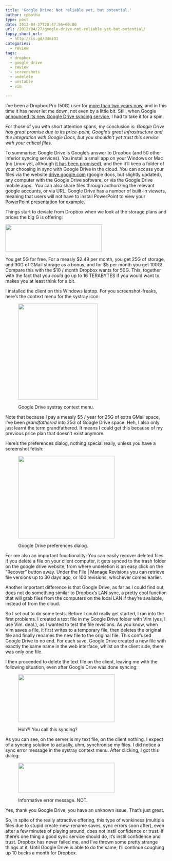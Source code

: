 ```yaml
---
title: 'Google Drive: Not reliable yet, but potential.'
author: cpbotha
type: post
date: 2012-04-27T20:47:56+00:00
url: /2012/04/27/google-drive-not-reliable-yet-but-potential/
topsy_short_url:
  - http://is.gd/d4miO1
categories:
  - review
tags:
  - dropbox
  - google drive
  - review
  - screenshots
  - undelete
  - unstable
  - vim

---
```

I&#8217;ve been a Dropbox Pro (50G) user for [more than two years now][1], and in this time it has never let me down, not even by a little bit. Still, when Google [announced its new Google Drive syncing service][2], I had to take it for a spin.

For those of you with short attention spans, my conclusion is: _Google Drive has great promise due to its price-point, Google&#8217;s great infrastructure and the integration with Google Docs, but you shouldn&#8217;t yet trust this service with your critical files._

To summarise: Google Drive is Google&#8217;s answer to Dropbox (and 50 other inferior syncing services). You install a small app on your Windows or Mac (no Linux yet, although [it has been promised][3]), and then it&#8217;ll keep a folder of your choosing in sync with Google Drive in the cloud. You can access your files via the website [drive.google.com][4] (google docs, but slightly updated), any computer with the Google Drive software, or via the Google Drive mobile apps.  You can also share files through authorizing the relevant google accounts, or via URL. Google Drive has a number of built-in viewers, meaning that users will not have to install PowerPoint to view your PowerPoint presentation for example.

Things start to deviate from Dropbox when we look at the storage plans and prices the big G is offering:

<a href="http://cpbotha.net/wp-content/uploads/2012/04/gdrive_storage_plans.jpg" data-rel="lightbox-image-0" data-rl_title="" data-rl_caption="" title=""><img data-attachment-id="1654" data-permalink="https://cpbotha.net/2012/04/27/google-drive-not-reliable-yet-but-potential/gdrive_storage_plans/" data-orig-file="https://cpbotha.net/wp-content/uploads/2012/04/gdrive_storage_plans.jpg" data-orig-size="744,215" data-comments-opened="1" data-image-meta="{&quot;aperture&quot;:&quot;0&quot;,&quot;credit&quot;:&quot;&quot;,&quot;camera&quot;:&quot;&quot;,&quot;caption&quot;:&quot;&quot;,&quot;created_timestamp&quot;:&quot;0&quot;,&quot;copyright&quot;:&quot;&quot;,&quot;focal_length&quot;:&quot;0&quot;,&quot;iso&quot;:&quot;0&quot;,&quot;shutter_speed&quot;:&quot;0&quot;,&quot;title&quot;:&quot;&quot;}" data-image-title="gdrive_storage_plans" data-image-description="" data-medium-file="https://cpbotha.net/wp-content/uploads/2012/04/gdrive_storage_plans-300x86.jpg" data-large-file="https://cpbotha.net/wp-content/uploads/2012/04/gdrive_storage_plans.jpg" class="aligncenter size-medium wp-image-1654" title="gdrive_storage_plans" src="http://cpbotha.net/wp-content/uploads/2012/04/gdrive_storage_plans-300x86.jpg" alt="" width="300" height="86" srcset="https://cpbotha.net/wp-content/uploads/2012/04/gdrive_storage_plans-300x86.jpg 300w, https://cpbotha.net/wp-content/uploads/2012/04/gdrive_storage_plans.jpg 744w" sizes="(max-width: 300px) 85vw, 300px" /></a>

You get 5G for free. For a measly $2.49 per month, you get 25G of storage, and 30G of GMail storage as a bonus, and for $5 per month you get 100G! Compare this with the $10 / month Dropbox wants for 50G. This, together with the fact that you _could_ go up to 16 TERABYTES if you would want to, makes you at least think for a bit.

I installed the client on this Windows laptop. For you screenshot-freaks, here&#8217;s the context menu for the systray icon:<figure id="attachment_1657" aria-describedby="caption-attachment-1657" style="width: 248px" class="wp-caption aligncenter"><a href="http://cpbotha.net/wp-content/uploads/2012/04/gdrive_systray_menu.jpg" data-rel="lightbox-image-1" data-rl_title="" data-rl_caption="" title="">

<img data-attachment-id="1657" data-permalink="https://cpbotha.net/2012/04/27/google-drive-not-reliable-yet-but-potential/gdrive_systray_menu/" data-orig-file="https://cpbotha.net/wp-content/uploads/2012/04/gdrive_systray_menu.jpg" data-orig-size="302,365" data-comments-opened="1" data-image-meta="{&quot;aperture&quot;:&quot;0&quot;,&quot;credit&quot;:&quot;&quot;,&quot;camera&quot;:&quot;&quot;,&quot;caption&quot;:&quot;&quot;,&quot;created_timestamp&quot;:&quot;0&quot;,&quot;copyright&quot;:&quot;&quot;,&quot;focal_length&quot;:&quot;0&quot;,&quot;iso&quot;:&quot;0&quot;,&quot;shutter_speed&quot;:&quot;0&quot;,&quot;title&quot;:&quot;&quot;}" data-image-title="gdrive_systray_menu" data-image-description="" data-medium-file="https://cpbotha.net/wp-content/uploads/2012/04/gdrive_systray_menu-248x300.jpg" data-large-file="https://cpbotha.net/wp-content/uploads/2012/04/gdrive_systray_menu.jpg" class="size-medium wp-image-1657" title="gdrive_systray_menu" src="http://cpbotha.net/wp-content/uploads/2012/04/gdrive_systray_menu-248x300.jpg" alt="" width="248" height="300" srcset="https://cpbotha.net/wp-content/uploads/2012/04/gdrive_systray_menu-248x300.jpg 248w, https://cpbotha.net/wp-content/uploads/2012/04/gdrive_systray_menu.jpg 302w" sizes="(max-width: 248px) 85vw, 248px" /></a><figcaption id="caption-attachment-1657" class="wp-caption-text">Google Drive systray context menu.</figcaption></figure> 

Note that because I pay a measly $5 / year for 25G of extra GMail space, I&#8217;ve been _grandfathered_ into 25G of Google Drive space. Heh, I also only just learnt the term grandfathered. It means I could get this because of my previous price plan that doesn&#8217;t exist anymore.

Here&#8217;s the preferences dialog, nothing special really, unless you have a screenshot fetish:<figure id="attachment_1653" aria-describedby="caption-attachment-1653" style="width: 300px" class="wp-caption aligncenter"><a href="http://cpbotha.net/wp-content/uploads/2012/04/gdrive_prefs.jpg" data-rel="lightbox-image-2" data-rl_title="" data-rl_caption="" title="">

<img data-attachment-id="1653" data-permalink="https://cpbotha.net/2012/04/27/google-drive-not-reliable-yet-but-potential/gdrive_prefs/" data-orig-file="https://cpbotha.net/wp-content/uploads/2012/04/gdrive_prefs.jpg" data-orig-size="567,487" data-comments-opened="1" data-image-meta="{&quot;aperture&quot;:&quot;0&quot;,&quot;credit&quot;:&quot;&quot;,&quot;camera&quot;:&quot;&quot;,&quot;caption&quot;:&quot;&quot;,&quot;created_timestamp&quot;:&quot;0&quot;,&quot;copyright&quot;:&quot;&quot;,&quot;focal_length&quot;:&quot;0&quot;,&quot;iso&quot;:&quot;0&quot;,&quot;shutter_speed&quot;:&quot;0&quot;,&quot;title&quot;:&quot;&quot;}" data-image-title="gdrive_prefs" data-image-description="" data-medium-file="https://cpbotha.net/wp-content/uploads/2012/04/gdrive_prefs-300x257.jpg" data-large-file="https://cpbotha.net/wp-content/uploads/2012/04/gdrive_prefs.jpg" class="size-medium wp-image-1653" title="gdrive_prefs" src="http://cpbotha.net/wp-content/uploads/2012/04/gdrive_prefs-300x257.jpg" alt="" width="300" height="257" srcset="https://cpbotha.net/wp-content/uploads/2012/04/gdrive_prefs-300x257.jpg 300w, https://cpbotha.net/wp-content/uploads/2012/04/gdrive_prefs.jpg 567w" sizes="(max-width: 300px) 85vw, 300px" /></a><figcaption id="caption-attachment-1653" class="wp-caption-text">Google Drive preferences dialog.</figcaption></figure> 

For me also an important functionality: You can easily recover deleted files. If you delete a file on your client computer, it gets synced to the trash folder on the google drive website, from where undeletion is an easy click on the &#8220;Recover&#8221; button away. Under the File | Manage Revisions you can retrieve file versions up to 30 days ago, or 100 revisions, whichever comes earlier.

Another important difference is that Google Drive, as far as I could find out, does not do something similar to Dropbox&#8217;s LAN sync, a pretty cool function that will grab files from the computers on the local LAN if they&#8217;re available, instead of from the cloud.

So I set out to do some tests. Before I could really get started, I ran into the first problems. I created a text file in my Google Drive folder with Vim (yes, I use Vim. deal.), as I wanted to test the file revisions. As you know, when Vim saves a file, it first writes to a temporary file, then deletes the original file and finally renames the new file to the original file. This confused Google Drive to no end. For each save, Google Drive created a new file with exactly the same name in the web interface, whilst on the client side, there was only one file.

I then proceeded to delete the text file on the client, leaving me with the following situation, even after Google Drive was done syncing:<figure id="attachment_1656" aria-describedby="caption-attachment-1656" style="width: 300px" class="wp-caption aligncenter"><a href="http://cpbotha.net/wp-content/uploads/2012/04/gdrive_sync_huh.jpg" data-rel="lightbox-image-3" data-rl_title="" data-rl_caption="" title="">

<img data-attachment-id="1656" data-permalink="https://cpbotha.net/2012/04/27/google-drive-not-reliable-yet-but-potential/gdrive_sync_huh/" data-orig-file="https://cpbotha.net/wp-content/uploads/2012/04/gdrive_sync_huh.jpg" data-orig-size="899,448" data-comments-opened="1" data-image-meta="{&quot;aperture&quot;:&quot;0&quot;,&quot;credit&quot;:&quot;&quot;,&quot;camera&quot;:&quot;&quot;,&quot;caption&quot;:&quot;&quot;,&quot;created_timestamp&quot;:&quot;0&quot;,&quot;copyright&quot;:&quot;&quot;,&quot;focal_length&quot;:&quot;0&quot;,&quot;iso&quot;:&quot;0&quot;,&quot;shutter_speed&quot;:&quot;0&quot;,&quot;title&quot;:&quot;&quot;}" data-image-title="gdrive_sync_huh" data-image-description="" data-medium-file="https://cpbotha.net/wp-content/uploads/2012/04/gdrive_sync_huh-300x149.jpg" data-large-file="https://cpbotha.net/wp-content/uploads/2012/04/gdrive_sync_huh.jpg" class="size-medium wp-image-1656" title="gdrive_sync_huh" src="http://cpbotha.net/wp-content/uploads/2012/04/gdrive_sync_huh-300x149.jpg" alt="" width="300" height="149" srcset="https://cpbotha.net/wp-content/uploads/2012/04/gdrive_sync_huh-300x149.jpg 300w, https://cpbotha.net/wp-content/uploads/2012/04/gdrive_sync_huh.jpg 899w" sizes="(max-width: 300px) 85vw, 300px" /></a><figcaption id="caption-attachment-1656" class="wp-caption-text">Huh?! You call this syncing?</figcaption></figure> 

As you can see, on the server is my text file, on the client nothing. I expect of a syncing solution to actually, uhm, synchronise my files. I did notice a sync error message in the systray context menu. After clicking, I got this dialog:<figure id="attachment_1655" aria-describedby="caption-attachment-1655" style="width: 300px" class="wp-caption aligncenter"><a href="http://cpbotha.net/wp-content/uploads/2012/04/gdrive_sync_error.jpg" data-rel="lightbox-image-4" data-rl_title="" data-rl_caption="" title="">

<img data-attachment-id="1655" data-permalink="https://cpbotha.net/2012/04/27/google-drive-not-reliable-yet-but-potential/gdrive_sync_error/" data-orig-file="https://cpbotha.net/wp-content/uploads/2012/04/gdrive_sync_error.jpg" data-orig-size="582,184" data-comments-opened="1" data-image-meta="{&quot;aperture&quot;:&quot;0&quot;,&quot;credit&quot;:&quot;&quot;,&quot;camera&quot;:&quot;&quot;,&quot;caption&quot;:&quot;&quot;,&quot;created_timestamp&quot;:&quot;0&quot;,&quot;copyright&quot;:&quot;&quot;,&quot;focal_length&quot;:&quot;0&quot;,&quot;iso&quot;:&quot;0&quot;,&quot;shutter_speed&quot;:&quot;0&quot;,&quot;title&quot;:&quot;&quot;}" data-image-title="gdrive_sync_error" data-image-description="" data-medium-file="https://cpbotha.net/wp-content/uploads/2012/04/gdrive_sync_error-300x94.jpg" data-large-file="https://cpbotha.net/wp-content/uploads/2012/04/gdrive_sync_error.jpg" class="size-medium wp-image-1655" title="gdrive_sync_error" src="http://cpbotha.net/wp-content/uploads/2012/04/gdrive_sync_error-300x94.jpg" alt="" width="300" height="94" srcset="https://cpbotha.net/wp-content/uploads/2012/04/gdrive_sync_error-300x94.jpg 300w, https://cpbotha.net/wp-content/uploads/2012/04/gdrive_sync_error.jpg 582w" sizes="(max-width: 300px) 85vw, 300px" /></a><figcaption id="caption-attachment-1655" class="wp-caption-text">Informative error message. NOT.</figcaption></figure> 

Yes, thank you Google Drive, you have an unknown issue. That&#8217;s just great.

So, in spite of the really attractive offering, this type of wonkiness (multiple files due to stupid create-new-rename saves, sync errors soon after), even after a few minutes of playing around, does not instil confidence or trust. If there&#8217;s one thing a good sync service should do, it&#8217;s instil confidence and trust. Dropbox has never failed me, and I&#8217;ve thrown some pretty strange things at it. Until Google Drive is able to do the same, I&#8217;ll continue coughing up 10 bucks a month for Dropbox.

 [1]: /2010/03/29/weekly-head-voices-19-the-time-travellers-bbq/ "me gets a dropbox pro account"
 [2]: http://googleblog.blogspot.com/2012/04/introducing-google-drive-yes-really.html "google drive announcement"
 [3]: http://www.pcworld.com/businesscenter/article/254488/google_drive_for_linux_is_on_the_way.html "Google Drive for Linux should come"
 [4]: http://drive.google.com/ "google drive website"
